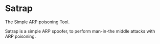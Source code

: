 # Satrap

The Simple ARP poisoning Tool.

Satrap is a simple ARP spoofer, to perform man-in-the middle attacks
with ARP poisoning.

